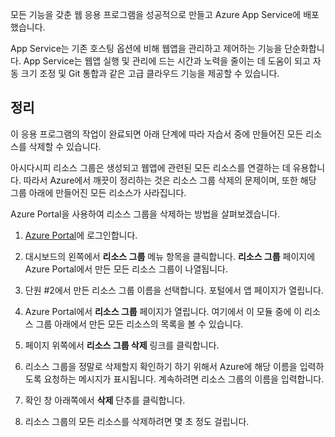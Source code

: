 모든 기능을 갖춘 웹 응용 프로그램을 성공적으로 만들고 Azure App Service에 배포했습니다.

App Service는 기존 호스팅 옵션에 비해 웹앱을 관리하고 제어하는 기능을 단순화합니다. App Service는 웹앱 실행 및 관리에 드는 시간과 노력을 줄이는 데 도움이 되고 자동 크기 조정 및 Git 통합과 같은 고급 클라우드 기능을 제공할 수 있습니다.

## <a name="clean-up"></a>정리
<!---TODO: Update for sandbox?--->

이 응용 프로그램의 작업이 완료되면 아래 단계에 따라 자습서 중에 만들어진 모든 리소스를 삭제할 수 있습니다.

아시다시피 리소스 그룹은 생성되고 웹앱에 관련된 모든 리소스를 연결하는 데 유용합니다. 따라서 Azure에서 깨끗이 정리하는 것은 리소스 그룹 삭제의 문제이며, 또한 해당 그룹 아래에 만들어진 모든 리소스가 사라집니다.

Azure Portal을 사용하여 리소스 그룹을 삭제하는 방법을 살펴보겠습니다.

1. [Azure Portal](https://portal.azure.com/?azure-portal=true)에 로그인합니다.

1. 대시보드의 왼쪽에서 **리소스 그룹** 메뉴 항목을 클릭합니다. **리소스 그룹** 페이지에 Azure Portal에서 만든 모든 리소스 그룹이 나열됩니다.

1. 단원 #2에서 만든 리소스 그룹 이름을 선택합니다. 포털에서 앱 페이지가 열립니다.

1. Azure Portal에서 **리소스 그룹** 페이지가 열립니다. 여기에서 이 모듈 중에 이 리소스 그룹 아래에서 만든 모든 리소스의 목록을 볼 수 있습니다.

1. 페이지 위쪽에서 **리소스 그룹 삭제** 링크를 클릭합니다.

1. 리소스 그룹을 정말로 삭제할지 확인하기 하기 위해서 Azure에 해당 이름을 입력하도록 요청하는 메시지가 표시됩니다. 계속하려면 리소스 그룹의 이름을 입력합니다.

1. 확인 창 아래쪽에서 **삭제** 단추를 클릭합니다.

1. 리소스 그룹의 모든 리소스를 삭제하려면 몇 초 정도 걸립니다.
